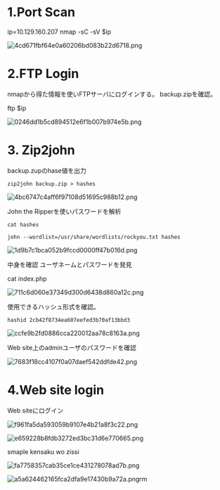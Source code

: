 # 1.Port Scan
ip=10.129.160.207
nmap -sC -sV $ip

![4cd671fbf64e0a60206bd083b22d6718.png](../_resources/4cd671fbf64e0a60206bd083b22d6718.png)

# 2.FTP Login
nmapから得た情報を使いFTPサーバにログインする。
backup.zipを確認。

ftp $ip

![0246dd1b5cd894512e6f1b007b974e5b.png](../_resources/0246dd1b5cd894512e6f1b007b974e5b.png)

# 3. Zip2john

backup.zupのhase値を出力

`zip2john backup.zip > hashes`

![4bc6747c4aff6f97108d51695c988b12.png](../_resources/4bc6747c4aff6f97108d51695c988b12.png)

John the Ripperを使いパスワードを解析

`cat hashes`

`john --wordlist=/usr/share/wordlists/rockyou.txt hashes`

![1d9b7c1bca052b9fccd0000ff47b016d.png](../_resources/1d9b7c1bca052b9fccd0000ff47b016d.png)

中身を確認
ユーザネームとパスワードを発見

cat index.php

![711c6d060e37349d300d6438d860a12c.png](../_resources/711c6d060e37349d300d6438d860a12c.png)

使用できるハッシュ形式を確認。

`hashid 2cb42f8734ea607eefed3b70af13bbd3`  

![ccfe9b2fd0886cca220012aa78c8163a.png](../_resources/ccfe9b2fd0886cca220012aa78c8163a.png)

Web site上のadminユーザのパスワードを確認

![7683f18cc4107f0a07daef542ddfde42.png](../_resources/7683f18cc4107f0a07daef542ddfde42.png)

# 4.Web site login

Web siteにログイン

![f961fa5da593059b9107e4b21a8f3c22.png](../_resources/f961fa5da593059b9107e4b21a8f3c22.png)

![e659228b8fdb3272ed3bc31d6e770665.png](../_resources/e659228b8fdb3272ed3bc31d6e770665.png)

smaple kensaku wo zissi


![fa7758357cab35ce1ce431278078ad7b.png](../_resources/fa7758357cab35ce1ce431278078ad7b.png)

![a5a624462165fca2dfa9e17430b9a72a.png](../_resources/a5a624462165fca2dfa9e17430b9a72a.png)rm